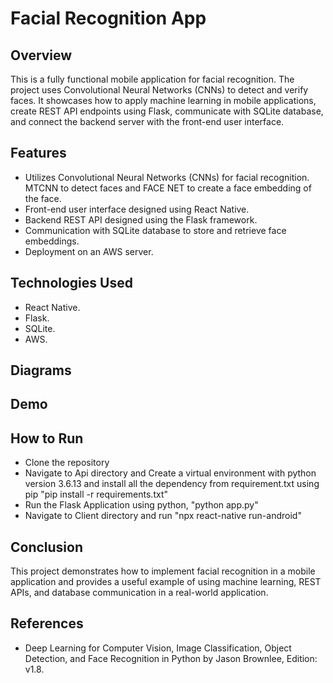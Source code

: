 # Facial Recognition App

## Overview
This is a fully functional mobile application for facial recognition. The project uses Convolutional Neural Networks (CNNs) to detect and verify faces. It showcases how to apply machine learning in mobile applications, create REST API endpoints using Flask, communicate with SQLite database, and connect the backend server with the front-end user interface.

## Features
- Utilizes Convolutional Neural Networks (CNNs) for facial recognition. MTCNN to detect faces and FACE NET to create a face embedding of the face.
- Front-end user interface designed using React Native.
- Backend REST API designed using the Flask framework.
- Communication with SQLite database to store and retrieve face embeddings.
- Deployment on an AWS server.

## Technologies Used
- React Native.
- Flask.
- SQLite.
- AWS.

## Diagrams

## Demo

## How to Run
- Clone the repository
- Navigate to Api directory and Create a virtual environment with python version 3.6.13 and install all the dependency from requirement.txt using pip "pip install -r requirements.txt"
- Run the Flask Application using python, "python app.py"
- Navigate to Client directory and run "npx react-native run-android"

## Conclusion
This project demonstrates how to implement facial recognition in a mobile application and provides a useful example of using machine learning, REST APIs, and database communication in a real-world application.

## References
- Deep Learning for Computer Vision, Image Classification, Object Detection, and Face Recognition in Python by Jason Brownlee, Edition: v1.8.

